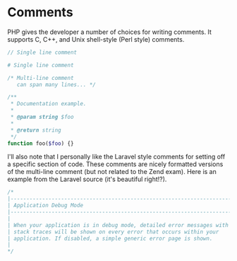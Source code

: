 # Comments

<!-- START doctoc -->
<!-- END doctoc -->

PHP gives the developer a number of choices for writing comments. It supports C, C++, and Unix shell-style (Perl style) comments.

```php
// Single line comment
```

```php
# Single line comment
```

```php
/* Multi-line comment
   can span many lines... */
```

```php
/**
 * Documentation example.
 *
 * @param string $foo
 *
 * @return string
 */
function foo($foo) {}
```

I'll also note that I personally like the Laravel style comments for setting off a specific section of code. These comments are nicely formatted versions of the multi-line comment (but not related to the Zend exam). Here is an example from the Laravel source (it's beautiful right!?).

```php
/*
|--------------------------------------------------------------------------
| Application Debug Mode
|--------------------------------------------------------------------------
|
| When your application is in debug mode, detailed error messages with
| stack traces will be shown on every error that occurs within your
| application. If disabled, a simple generic error page is shown.
|
*/
```
